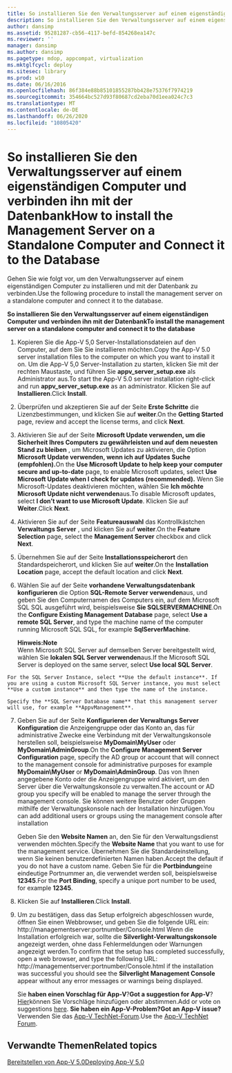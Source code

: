 ```yaml
---
title: So installieren Sie den Verwaltungsserver auf einem eigenständigen Computer und verbinden ihn mit der Datenbank
description: So installieren Sie den Verwaltungsserver auf einem eigenständigen Computer und verbinden ihn mit der Datenbank
author: dansimp
ms.assetid: 95281287-cb56-4117-befd-854268ea147c
ms.reviewer: ''
manager: dansimp
ms.author: dansimp
ms.pagetype: mdop, appcompat, virtualization
ms.mktglfcycl: deploy
ms.sitesec: library
ms.prod: w10
ms.date: 06/16/2016
ms.openlocfilehash: 86f384e88b85101855287bb428e75376f7974219
ms.sourcegitcommit: 354664bc527d93f80687cd2eba70d1eea024c7c3
ms.translationtype: MT
ms.contentlocale: de-DE
ms.lasthandoff: 06/26/2020
ms.locfileid: "10805420"
---
```

# <span data-ttu-id="3b658-103">So installieren Sie den Verwaltungsserver auf einem eigenständigen Computer und verbinden ihn mit der Datenbank</span><span class="sxs-lookup"><span data-stu-id="3b658-103">How to install the Management Server on a Standalone Computer and Connect it to the Database</span></span>


<span data-ttu-id="3b658-104">Gehen Sie wie folgt vor, um den Verwaltungsserver auf einem eigenständigen Computer zu installieren und mit der Datenbank zu verbinden.</span><span class="sxs-lookup"><span data-stu-id="3b658-104">Use the following procedure to install the management server on a standalone computer and connect it to the database.</span></span>

**<span data-ttu-id="3b658-105">So installieren Sie den Verwaltungsserver auf einem eigenständigen Computer und verbinden ihn mit der Datenbank</span><span class="sxs-lookup"><span data-stu-id="3b658-105">To install the management server on a standalone computer and connect it to the database</span></span>**

1.  <span data-ttu-id="3b658-106">Kopieren Sie die App-V 5,0 Server-Installationsdateien auf den Computer, auf dem Sie Sie installieren möchten.</span><span class="sxs-lookup"><span data-stu-id="3b658-106">Copy the App-V 5.0 server installation files to the computer on which you want to install it on.</span></span> <span data-ttu-id="3b658-107">Um die App-V 5,0 Server-Installation zu starten, klicken Sie mit der rechten Maustaste, und führen Sie **appv\_server\_setup.exe** als Administrator aus.</span><span class="sxs-lookup"><span data-stu-id="3b658-107">To start the App-V 5.0 server installation right-click and run **appv\_server\_setup.exe** as an administrator.</span></span> <span data-ttu-id="3b658-108">Klicken Sie auf **Installieren**.</span><span class="sxs-lookup"><span data-stu-id="3b658-108">Click **Install**.</span></span>

2.  <span data-ttu-id="3b658-109">Überprüfen und akzeptieren Sie auf der Seite **Erste Schritte** die Lizenzbestimmungen, und klicken Sie auf **weiter**.</span><span class="sxs-lookup"><span data-stu-id="3b658-109">On the **Getting Started** page, review and accept the license terms, and click **Next**.</span></span>

3.  <span data-ttu-id="3b658-110">Aktivieren Sie auf der Seite **Microsoft Update verwenden, um die Sicherheit Ihres Computers zu gewährleisten und auf dem neuesten Stand zu bleiben** , um Microsoft Updates zu aktivieren, die Option **Microsoft Update verwenden, wenn ich auf Updates Suche (empfohlen).**</span><span class="sxs-lookup"><span data-stu-id="3b658-110">On the **Use Microsoft Update to help keep your computer secure and up-to-date** page, to enable Microsoft updates, select **Use Microsoft Update when I check for updates (recommended).**</span></span> <span data-ttu-id="3b658-111">Wenn Sie Microsoft-Updates deaktivieren möchten, wählen Sie **Ich möchte Microsoft Update nicht verwenden**aus.</span><span class="sxs-lookup"><span data-stu-id="3b658-111">To disable Microsoft updates, select **I don’t want to use Microsoft Update**.</span></span> <span data-ttu-id="3b658-112">Klicken Sie auf **Weiter**.</span><span class="sxs-lookup"><span data-stu-id="3b658-112">Click **Next**.</span></span>

4.  <span data-ttu-id="3b658-113">Aktivieren Sie auf der Seite **Featureauswahl** das Kontrollkästchen **Verwaltungs Server** , und klicken Sie auf **weiter**.</span><span class="sxs-lookup"><span data-stu-id="3b658-113">On the **Feature Selection** page, select the **Management Server** checkbox and click **Next**.</span></span>

5.  <span data-ttu-id="3b658-114">Übernehmen Sie auf der Seite **Installationsspeicherort** den Standardspeicherort, und klicken Sie auf **weiter**.</span><span class="sxs-lookup"><span data-stu-id="3b658-114">On the **Installation Location** page, accept the default location and click **Next**.</span></span>

6.  <span data-ttu-id="3b658-115">Wählen Sie auf der Seite **vorhandene Verwaltungsdatenbank konfigurieren** die Option **SQL-Remote Server verwenden**aus, und geben Sie den Computernamen des Computers ein, auf dem Microsoft SQL SQL ausgeführt wird, beispielsweise **Sie SQLSERVERMACHINE**.</span><span class="sxs-lookup"><span data-stu-id="3b658-115">On the **Configure Existing Management Database** page, select **Use a remote SQL Server**, and type the machine name of the computer running Microsoft SQL SQL, for example **SqlServerMachine**.</span></span>

    **<span data-ttu-id="3b658-116">Hinweis:</span><span class="sxs-lookup"><span data-stu-id="3b658-116">Note</span></span>**  
    <span data-ttu-id="3b658-117">Wenn Microsoft SQL Server auf demselben Server bereitgestellt wird, wählen Sie **lokalen SQL Server verwenden**aus.</span><span class="sxs-lookup"><span data-stu-id="3b658-117">If the Microsoft SQL Server is deployed on the same server, select **Use local SQL Server**.</span></span>



~~~
For the SQL Server Instance, select **Use the default instance**. If you are using a custom Microsoft SQL Server instance, you must select **Use a custom instance** and then type the name of the instance.

Specify the **SQL Server Database name** that this management server will use, for example **AppvManagement**.
~~~

7. <span data-ttu-id="3b658-118">Geben Sie auf der Seite **Konfigurieren der Verwaltungs Server Konfiguration** die Anzeigengruppe oder das Konto an, das für administrative Zwecke eine Verbindung mit der Verwaltungskonsole herstellen soll, beispielsweise **MyDomain\\MyUser** oder **MyDomain\\AdminGroup**.</span><span class="sxs-lookup"><span data-stu-id="3b658-118">On the **Configure Management Server Configuration** page, specify the AD group or account that will connect to the management console for administrative purposes for example **MyDomain\\MyUser** or **MyDomain\\AdminGroup**.</span></span> <span data-ttu-id="3b658-119">Das von Ihnen angegebene Konto oder die Anzeigengruppe wird aktiviert, um den Server über die Verwaltungskonsole zu verwalten.</span><span class="sxs-lookup"><span data-stu-id="3b658-119">The account or AD group you specify will be enabled to manage the server through the management console.</span></span> <span data-ttu-id="3b658-120">Sie können weitere Benutzer oder Gruppen mithilfe der Verwaltungskonsole nach der Installation hinzufügen.</span><span class="sxs-lookup"><span data-stu-id="3b658-120">You can add additional users or groups using the management console after installation</span></span>

   <span data-ttu-id="3b658-121">Geben Sie den **Website Namen** an, den Sie für den Verwaltungsdienst verwenden möchten.</span><span class="sxs-lookup"><span data-stu-id="3b658-121">Specify the **Website Name** that you want to use for the management service.</span></span> <span data-ttu-id="3b658-122">Übernehmen Sie die Standardeinstellung, wenn Sie keinen benutzerdefinierten Namen haben.</span><span class="sxs-lookup"><span data-stu-id="3b658-122">Accept the default if you do not have a custom name.</span></span> <span data-ttu-id="3b658-123">Geben Sie für die **Portbindung**eine eindeutige Portnummer an, die verwendet werden soll, beispielsweise **12345**.</span><span class="sxs-lookup"><span data-stu-id="3b658-123">For the **Port Binding**, specify a unique port number to be used, for example **12345**.</span></span>

8. <span data-ttu-id="3b658-124">Klicken Sie auf **Installieren**.</span><span class="sxs-lookup"><span data-stu-id="3b658-124">Click **Install**.</span></span>

9. <span data-ttu-id="3b658-125">Um zu bestätigen, dass das Setup erfolgreich abgeschlossen wurde, öffnen Sie einen Webbrowser, und geben Sie die folgende URL ein: http://managementserver:portnumber/Console.html Wenn die Installation erfolgreich war, sollte die **Silverlight-Verwaltungskonsole** angezeigt werden, ohne dass Fehlermeldungen oder Warnungen angezeigt werden.</span><span class="sxs-lookup"><span data-stu-id="3b658-125">To confirm that the setup has completed successfully, open a web browser, and type the following URL: http://managementserver:portnumber/Console.html if the installation was successful you should see the **Silverlight Management Console** appear without any error messages or warnings being displayed.</span></span>

   <span data-ttu-id="3b658-126">Sie **haben einen Vorschlag für App-V**?</span><span class="sxs-lookup"><span data-stu-id="3b658-126">**Got a suggestion for App-V**?</span></span> <span data-ttu-id="3b658-127">[Hier](http://appv.uservoice.com/forums/280448-microsoft-application-virtualization)können Sie Vorschläge hinzufügen oder abstimmen.</span><span class="sxs-lookup"><span data-stu-id="3b658-127">Add or vote on suggestions [here](http://appv.uservoice.com/forums/280448-microsoft-application-virtualization).</span></span> **<span data-ttu-id="3b658-128">Sie haben ein App-V-Problem?</span><span class="sxs-lookup"><span data-stu-id="3b658-128">Got an App-V issue?</span></span>** <span data-ttu-id="3b658-129">Verwenden Sie das [App-V TechNet-Forum](https://social.technet.microsoft.com/Forums/home?forum=mdopappv).</span><span class="sxs-lookup"><span data-stu-id="3b658-129">Use the [App-V TechNet Forum](https://social.technet.microsoft.com/Forums/home?forum=mdopappv).</span></span>

## <span data-ttu-id="3b658-130">Verwandte Themen</span><span class="sxs-lookup"><span data-stu-id="3b658-130">Related topics</span></span>


[<span data-ttu-id="3b658-131">Bereitstellen von App-V 5.0</span><span class="sxs-lookup"><span data-stu-id="3b658-131">Deploying App-V 5.0</span></span>](deploying-app-v-50.md)









